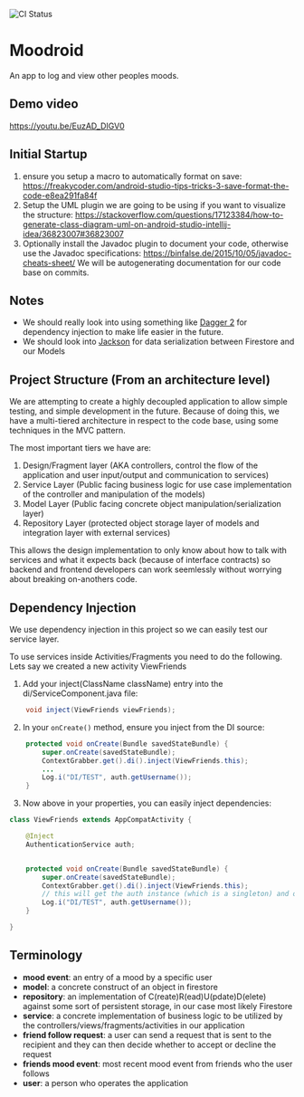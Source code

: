 ![CI Status](https://travis-ci.com/CMPUT301F19T15/Moodroid.svg?branch=master)

# Moodroid

An app to log and view other peoples moods. 

## Demo video
https://youtu.be/EuzAD_DIGV0
## Initial Startup

1. ensure you setup a macro to automatically format on save: https://freakycoder.com/android-studio-tips-tricks-3-save-format-the-code-e8ea291fa84f
2. Setup the UML plugin we are going to be using if you want to visualize the structure: https://stackoverflow.com/questions/17123384/how-to-generate-class-diagram-uml-on-android-studio-intellij-idea/36823007#36823007
3. Optionally install the Javadoc plugin to document your code, otherwise use the Javadoc specifications: https://binfalse.de/2015/10/05/javadoc-cheats-sheet/ We will be autogenerating documentation for our code base on commits.

## Notes

- We should really look into using something like [Dagger 2](https://github.com/google/dagger) for dependency injection to make life easier in the future.
- We should look into [Jackson](https://www.baeldung.com/jackson-object-mapper-tutorial) for data serialization between Firestore and our Models

## Project Structure (From an architecture level)

We are attempting to create a highly decoupled application to allow simple testing, and simple development in the future. Because of doing this, we have a multi-tiered architecture in respect to the code base, using some techniques in the MVC pattern.

The most important tiers we have are:

1. Design/Fragment layer (AKA controllers, control the flow of the application and user input/output and communication to services)
2. Service Layer (Public facing business logic for use case implementation of the controller and manipulation of the models)
3. Model Layer (Public facing concrete object manipulation/serialization layer)
4. Repository Layer (protected object storage layer of models and integration layer with external services)

This allows the design implementation to only know about how to talk with services and what it expects back (because of interface contracts) so backend and frontend developers can work seemlessly without worrying about breaking on-anothers code.

## Dependency Injection

We use dependency injection in this project so we can easily test our service layer. 

To use services inside Activities/Fragments you need to do the following. Lets say we created a new activity ViewFriends

1. Add your inject(ClassName className) entry into the di/ServiceComponent.java file:
```java
    void inject(ViewFriends viewFriends);
```

2. In your `onCreate()` method, ensure you inject from the DI source:
```java
    protected void onCreate(Bundle savedStateBundle) {
        super.onCreate(savedStateBundle);
        ContextGrabber.get().di().inject(ViewFriends.this);
        ...
        Log.i("DI/TEST", auth.getUsername());
    }
```

3. Now above in your properties, you can easily inject dependencies:
```java
class ViewFriends extends AppCompatActivity {

    @Inject
    AuthenticationService auth;


    protected void onCreate(Bundle savedStateBundle) {
        super.onCreate(savedStateBundle);
        ContextGrabber.get().di().inject(ViewFriends.this);
        // this will get the auth instance (which is a singleton) and output the username
        Log.i("DI/TEST", auth.getUsername());
    }

}
```


## Terminology

- **mood event**: an entry of a mood by a specific user
- **model**: a concrete construct of an object in firestore
- **repository**: an implementation of C(reate)R(ead)U(pdate)D(elete) against some sort of persistent storage, in our case most likely Firestore
- **service**: a concrete implementation of business logic to be utilized by the controllers/views/fragments/activities in our application
- **friend follow request**: a user can send a request that is sent to the recipient and they can then decide whether to accept or decline the request
- **friends mood event**: most recent mood event from friends who the user follows
- **user**: a person who operates the application
